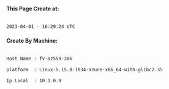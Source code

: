 
   
#### This Page Create at:

```bash

2023-04-01 - 16:29:24 UTC

```

#### Create By Machine:

```bash

Host Name : fv-az559-306

platform  : Linux-5.15.0-1034-azure-x86_64-with-glibc2.35

Ip Local  : 10.1.0.9

```

